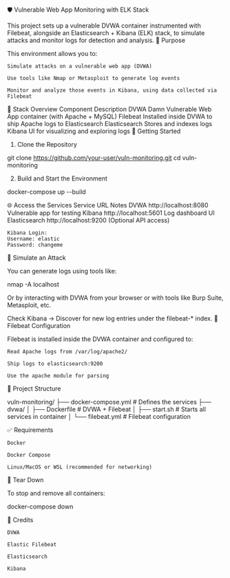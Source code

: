 🛡️ Vulnerable Web App Monitoring with ELK Stack

This project sets up a vulnerable DVWA container instrumented with Filebeat, alongside an Elasticsearch + Kibana (ELK) stack, to simulate attacks and monitor logs for detection and analysis.
📌 Purpose

This environment allows you to:

    Simulate attacks on a vulnerable web app (DVWA)

    Use tools like Nmap or Metasploit to generate log events

    Monitor and analyze those events in Kibana, using data collected via Filebeat

🧱 Stack Overview
Component	Description
DVWA	Damn Vulnerable Web App container (with Apache + MySQL)
Filebeat	Installed inside DVWA to ship Apache logs to Elasticsearch
Elasticsearch	Stores and indexes logs
Kibana	UI for visualizing and exploring logs
🚀 Getting Started
1. Clone the Repository

git clone https://github.com/your-user/vuln-monitoring.git
cd vuln-monitoring

2. Build and Start the Environment

docker-compose up --build

🌐 Access the Services
Service	URL	Notes
DVWA	http://localhost:8080	Vulnerable app for testing
Kibana	http://localhost:5601	Log dashboard UI
Elasticsearch	http://localhost:9200	(Optional API access)

    Kibana Login:
    Username: elastic
    Password: changeme

🔎 Simulate an Attack

You can generate logs using tools like:

nmap -A localhost

Or by interacting with DVWA from your browser or with tools like Burp Suite, Metasploit, etc.

Check Kibana → Discover for new log entries under the filebeat-* index.
🧰 Filebeat Configuration

Filebeat is installed inside the DVWA container and configured to:

    Read Apache logs from /var/log/apache2/

    Ship logs to elasticsearch:9200

    Use the apache module for parsing

📂 Project Structure

vuln-monitoring/
├── docker-compose.yml         # Defines the services
├── dvwa/
│   ├── Dockerfile             # DVWA + Filebeat
│   ├── start.sh               # Starts all services in container
│   └── filebeat.yml           # Filebeat configuration

✅ Requirements

    Docker

    Docker Compose

    Linux/MacOS or WSL (recommended for networking)

🧼 Tear Down

To stop and remove all containers:

docker-compose down

🙏 Credits

    DVWA

    Elastic Filebeat

    Elasticsearch

    Kibana

